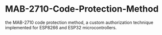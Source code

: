 # MAB-2710-Code-Protection-Method
the MAB-2710 code protection method, a custom authorization technique implemented for ESP8266 and ESP32 microcontrollers.
